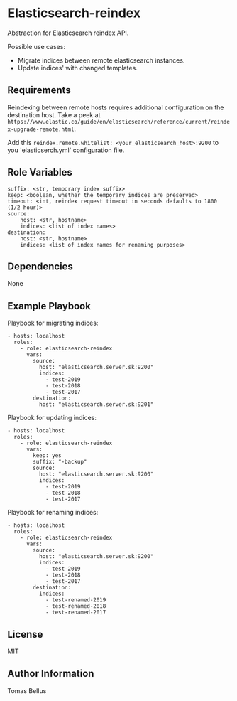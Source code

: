 Elasticsearch-reindex
=========

Abstraction for Elasticsearch reindex API.

Possible use cases: 
- Migrate indices between remote elasticsearch instances.
- Update indices' with changed templates.

Requirements
------------

Reindexing between remote hosts requires additional configuration on the destination host. Take a peek at `https://www.elastic.co/guide/en/elasticsearch/reference/current/reindex-upgrade-remote.html`.

Add this `reindex.remote.whitelist: <your_elasticsearch_host>:9200` to you 'elasticserch.yml' configuration file. 

Role Variables
--------------

    suffix: <str, temporary index suffix>
    keep: <boolean, whether the temporary indices are preserved>
    timeout: <int, reindex request timeout in seconds defaults to 1800 (1/2 hour)>
    source:
        host: <str, hostname>
        indices: <list of index names>
    destination:
        host: <str, hostname>
        indices: <list of index names for renaming purposes>

Dependencies
------------

None

Example Playbook
----------------

Playbook for migrating indices:

    - hosts: localhost
      roles:
        - role: elasticsearch-reindex
          vars:
            source:
              host: "elasticsearch.server.sk:9200"
              indices:
                - test-2019
                - test-2018
                - test-2017
            destination:
              host: "elasticsearch.server.sk:9201"

Playbook for updating indices:

    - hosts: localhost
      roles:
        - role: elasticsearch-reindex
          vars:
            keep: yes
            suffix: "-backup"
            source:
              host: "elasticsearch.server.sk:9200"
              indices:
                - test-2019
                - test-2018
                - test-2017

Playbook for renaming indices:

    - hosts: localhost
      roles:
        - role: elasticsearch-reindex
          vars:
            source:
              host: "elasticsearch.server.sk:9200"
              indices:
                - test-2019
                - test-2018
                - test-2017
            destination:
              indices:
                - test-renamed-2019
                - test-renamed-2018
                - test-renamed-2017
License
-------

MIT

Author Information
------------------

Tomas Bellus
